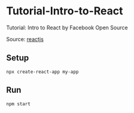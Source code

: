 # Tutorial-Intro-to-React
Tutorial: Intro to React by Facebook Open Source

Source: [reactjs](https://reactjs.org/tutorial/tutorial.html#before-we-start-the-tutorial)

## Setup
```
npx create-react-app my-app
```

## Run
```
npm start
```

